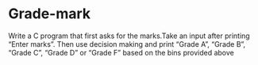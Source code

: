 # Grade-mark
Write a C program that first asks for the marks.Take an input after printing “Enter marks”. Then use decision making and print “Grade A”, “Grade B”, “Grade C”, “Grade D” or “Grade F” based on the bins provided above
